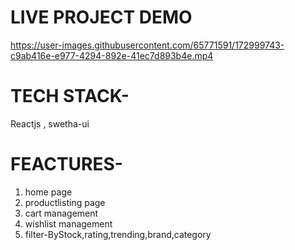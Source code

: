 # LIVE PROJECT DEMO

https://user-images.githubusercontent.com/65771591/172999743-c9ab416e-e977-4294-892e-41ec7d893b4e.mp4

# TECH STACK-
Reactjs , swetha-ui

# FEACTURES-
1. home page
2. productlisting page
3. cart management
4. wishlist management
5. filter-ByStock,rating,trending,brand,category
